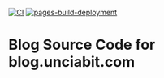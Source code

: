 [![CI](https://github.com/UnciaBit/blog.github.io/actions/workflows/deploy.yml/badge.svg?branch=main)](https://github.com/UnciaBit/blog.github.io/actions/workflows/deploy.yml)
[![pages-build-deployment](https://github.com/UnciaBit/blog.github.io/actions/workflows/pages/pages-build-deployment/badge.svg)](https://github.com/UnciaBit/blog.github.io/actions/workflows/pages/pages-build-deployment)

# Blog Source Code for blog.unciabit.com
